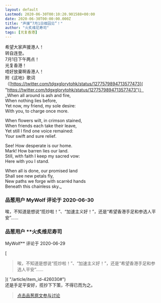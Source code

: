```yaml
---
layout: default
Lastmod: 2020-06-30T00:10:20.901588+00:00
date: 2020-06-30T00:00:00.000Z
title: "声援“7月1日维园见”！"
author: "火炙维尼寿司"
tags: [光复香港]
---
```


希望大家声援港人！  
转自连登。  
7月1日下午两点！  
光复香港！  
唔好放棄啊香港人！  
附《这地》歌词（[https://twitter.com/tdgxglorytohk/status/1277579894713577473]( "https://twitter.com/tdgxglorytohk/status/1277579894713577473")）  
_When all around is ash and fire,  
When nothing lies before,  
Yet now, my friend, my sole desire:  
With you, to charge once more.  
  
When flowers wilt, in crimson stained,  
When friends each take their leave,  
Yet still I find one voice remained:  
Your swift and sure relief.  
  
See! How desperate is our home.  
Mark! How barren lies our land.  
Still, with faith I keep my sacred vow:  
Here with you I stand.  
  
When all is done, our promised land  
Shall see new petals fly,  
New paths we forge with scarrèd hands  
Beneath this chainless sky._

            
### 品葱用户 **MyWolf** 评论于 2020-06-30
        
唉，不知道是想说“揽炒啦！”、“加速主义好！”，还是“希望香港手足和参选人平安”......
        


            
### 品葱用户 **火炙维尼寿司 
MyWolf** 评论于 2020-06-29
        
[

> 唉，不知道是想说“揽炒啦！”、“加速主义好！”，还是“希望香港手足和参选人平安”......

]( "/article/item_id-426030#")  
还是手足平安好，揽抄下下策，不得已而为之。
        






> [点击品葱原文参与讨论](https://pincong.rocks/article/20977)

